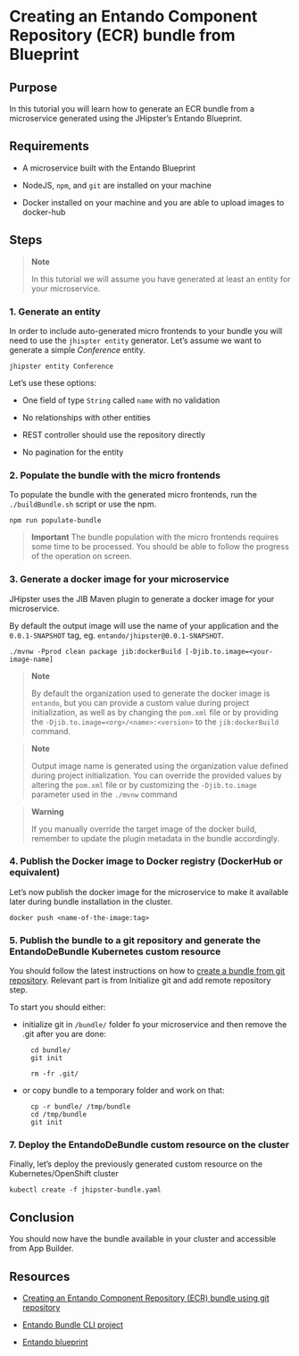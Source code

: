 # Creating an Entando Component Repository (ECR) bundle from Blueprint

## Purpose

In this tutorial you will learn how to generate an ECR bundle from a microservice generated using the JHipster’s Entando Blueprint.

## Requirements

-   A microservice built with the Entando Blueprint

-   NodeJS, `npm`, and `git` are installed on your machine

-   Docker installed on your machine and you are able to upload images
    to docker-hub

## Steps

> **Note**
>
> In this tutorial we will assume you have generated at least an entity for your microservice.

### 1. Generate an entity

In order to include auto-generated micro frontends to your bundle you will need to use the `jhispter entity` generator. Let’s assume we want to generate a simple *Conference* entity.

    jhipster entity Conference

Let’s use these options:

-   One field of type `String` called `name` with no validation

-   No relationships with other entities

-   REST controller should use the repository directly

-   No pagination for the entity

### 2. Populate the bundle with the micro frontends

To populate the bundle with the generated micro frontends, run the `./buildBundle.sh` script or use the npm.

    npm run populate-bundle

> **Important**
> The bundle population with the micro frontends requires some time to be processed. You should be able to follow the progress of the operation on screen.

### 3. Generate a docker image for your microservice

JHipster uses the JIB Maven plugin to generate a docker image for your microservice.

By default the output image will use the name of your application and the `0.0.1-SNAPSHOT` tag, eg. `entando/jhipster@0.0.1-SNAPSHOT`.

    ./mvnw -Pprod clean package jib:dockerBuild [-Djib.to.image=<your-image-name]

> **Note**
>
> By default the organization used to generate the docker image is `entando`, but you can provide a custom value during project initialization, as well as by changing the `pom.xml` file or by providing the `-Djib.to.image=<org>/<name>:<version>` to the `jib:dockerBuild` command.

> **Note**
>
> Output image name is generated using the organization value defined during project initialization. You can override the provided values by altering the `pom.xml` file or by customizing the `-Djib.to.image` parameter used in the `./mvnw` command

> **Warning**
>
> If you manually override the target image of the docker build, remember to update the plugin metadata in the bundle accordingly.

### 4. Publish the Docker image to Docker registry (DockerHub or equivalent)

Let’s now publish the docker image for the microservice to make it available later during bundle installation in the cluster.

    docker push <name-of-the-image:tag>

### 5. Publish the bundle to a git repository and generate the EntandoDeBundle Kubernetes custom resource

You should follow the latest instructions on how to [create a bundle from git repository](./create-ecr-bundle-from-git). Relevant part is from Initialize git and add remote repository step.

To start you should either:

- initialize git in `/bundle/` folder fo your microservice and then remove the .git after you are done:

        cd bundle/
        git init

        rm -fr .git/
        
- or copy bundle to a temporary folder and work on that:

        cp -r bundle/ /tmp/bundle
        cd /tmp/bundle
        git init

### 7. Deploy the EntandoDeBundle custom resource on the cluster

Finally, let’s deploy the previously generated custom resource on the Kubernetes/OpenShift cluster

    kubectl create -f jhipster-bundle.yaml

## Conclusion

You should now have the bundle available in your cluster and accessible from App Builder.

## Resources

-   [Creating an Entando Component Repository (ECR) bundle using git repository](./create-ecr-bundle-from-git)

-   [Entando Bundle CLI
    project](https://github.com/entando-k8s/entando-bundle-cli)

-   [Entando blueprint](https://github.com/entando/entando-blueprint)


